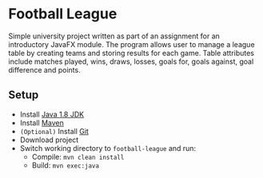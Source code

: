 # Football League
Simple university project written as part of an assignment for an introductory 
JavaFX module. The program allows user to manage a league table by creating
teams and storing results for each game. Table attributes include matches 
played, wins, draws, losses, goals for, goals against, goal difference and points.

## Setup
- Install [Java 1.8 JDK](https://www.oracle.com/uk/java/technologies/javase/javase-jdk8-downloads.html)
- Install [Maven](https://maven.apache.org/install.html)
- `(Optional)` Install [Git](https://git-scm.com/book/en/v2/Getting-Started-Installing-Git)
- Download project
- Switch working directory to `football-league` and run:
    - Compile: `mvn clean install`
    - Build: `mvn exec:java`

